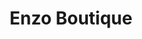 ---
title: "Enzo Boutique"
url: /la-grande-motte/enzo-boutique-avenue-pierre-racine/
shop: Kleidung
---